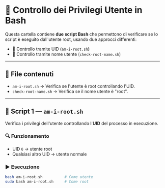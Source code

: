 # 🔐 Controllo dei Privilegi Utente in Bash

Questa cartella contiene **due script Bash** che permettono di verificare se lo script è eseguito dall'utente root, usando due approcci differenti:

- 🔢 Controllo tramite UID (`am-i-root.sh`)
- 🧍 Controllo tramite nome utente (`check-root-name.sh`)

---

## 📁 File contenuti

- `am-i-root.sh` → Verifica se l'utente è root controllando l'UID.
- `check-root-name.sh` → Verifica se il nome utente è "root".

---

## 📜 Script 1 — `am-i-root.sh`

Verifica i privilegi dell'utente controllando l'**UID** del processo in esecuzione.

### 🔍 Funzionamento

- UID `0` → utente root
- Qualsiasi altro UID → utente normale

### ▶️ Esecuzione

```bash
bash am-i-root.sh          # Come utente
sudo bash am-i-root.sh     # Come root
